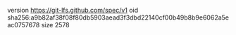 version https://git-lfs.github.com/spec/v1
oid sha256:a9b82af38f08f80db5903aead3f3dbd22140cf00b49b8b9e6062a5eac0757678
size 2578
